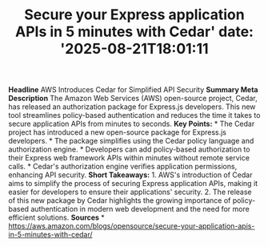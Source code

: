 ﻿---
title: "Secure your Express application APIs in 5 minutes with Cedar'
date: '2025-08-21T18:01:11"
category: "Markets"
summary: ""
slug: "secure your express application apis in 5 minutes with cedar"
source_urls:
  - "https://aws.amazon.com/blogs/opensource/secure-your-application-apis-in-5-minutes-with-cedar/"
seo:
  title: "Secure your Express application APIs in 5 minutes with Cedar | Hash n Hedge'
  description: '"
  keywords: ["news", "markets", "brief"]
---
**Headline** AWS Introduces Cedar for Simplified API Security  **Summary Meta Description** The Amazon Web Services (AWS) open-source project, Cedar, has released an authorization package for Express.js developers. This new tool streamlines policy-based authentication and reduces the time it takes to secure application APIs from minutes to seconds.  **Key Points:**  * The Cedar project has introduced a new open-source package for Express.js developers. * The package simplifies using the Cedar policy language and authorization engine. * Developers can add policy-based authorization to their Express web framework APIs within minutes without remote service calls. * Cedar's authorization engine verifies application permissions, enhancing API security.  **Short Takeaways:**  1.  AWS's introduction of Cedar aims to simplify the process of securing Express application APIs, making it easier for developers to ensure their applications' security. 2.  The release of this new package by Cedar highlights the growing importance of policy-based authentication in modern web development and the need for more efficient solutions.  **Sources** * https://aws.amazon.com/blogs/opensource/secure-your-application-apis-in-5-minutes-with-cedar/ 
